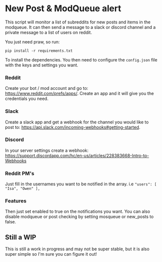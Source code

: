# New Post & ModQueue alert
This script will monitor a list of subreddits for new posts and items in the modqueue. It can then send a message to a slack or discord channel and a private message to a list of users on reddit. 

You just need praw, so run:

    pip install -r requirements.txt

To install the dependencies. You then need to configure the `config.json` file with the keys and settings you want. 

### Reddit 
Create your bot / mod account and go to: https://www.reddit.com/prefs/apps/. Create an app and it will give you the credentials you need. 

### Slack
Create a slack app and get a webhook for the channel you would like to post to: https://api.slack.com/incoming-webhooks#getting-started. 

### Discord
In your server settings create a webhook: https://support.discordapp.com/hc/en-us/articles/228383668-Intro-to-Webhooks

### Reddit PM's
Just fill in the usernames you want to be notified in the array. i.e `"users": [ "Isa", "Owen" ],`

### Features
Then just set enabled to true on the notifications you want. You can also disable modqueue or post checking by setting mosqueue or new_posts to false. 

## Still a WIP
This is still a work in progress and may not be super stable, but it is also super simple so I'm sure you can figure it out!

